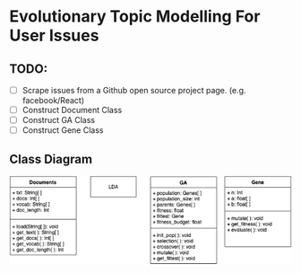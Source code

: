 # Evolutionary Topic Modelling For User Issues

## TODO:
- [ ] Scrape issues from a Github open source project page. (e.g. facebook/React)
- [ ] Construct Document Class
- [ ] Construct GA Class
- [ ] Construct Gene Class 

## Class Diagram
![Class Diagram](img/class-diagram.png)